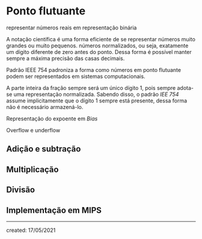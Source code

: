 # Ponto flutuante
representar números reais em representação binária

A notação científica é uma forma eficiente de se representar números muito grandes ou muito pequenos.
números normalizados, ou seja, exatamente um dígito diferente de zero antes do ponto. Dessa forma é possível manter sempre a máxima precisão das casas decimais.

Padrão IEEE 754 padroniza a forma como números em ponto flutuante podem ser representados em sistemas computacionais.

A parte inteira da fração sempre será um único dígito $1$, pois sempre adota-se uma representação normalizada. Sabendo disso, o padrão *IEE 754* assume implicitamente que o dígito $1$ sempre está presente, dessa forma não é necessário armazená-lo.

Representação do expoente em *Bias*

Overflow e underflow

## Adição e subtração

## Multiplicação

## Divisão

## Implementação em MIPS

---

created: 17/05/2021
